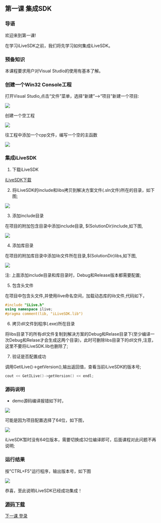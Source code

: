 ﻿## 第一课 集成SDK

### 导语
欢迎来到第一课!

在学习iLiveSDK之前，我们将先学习如何集成iLiveSDK。

### 预备知识
本课程要求用户对Visual Studio的使用有基本了解。

### 创建一个Win32 Console工程
打开Visual Studio,点击“文件”菜单，选择“新建”-->“项目”新建一个项目:

![](https://main.qcloudimg.com/raw/d372db4d91a96b59e51b5d4e8666c92d.png)

创建一个空工程

![](https://main.qcloudimg.com/raw/45f4a6a7e495cc4519e11504eb5f5103.png)

往工程中添加一个cpp文件，编写一个空的主函数

![](https://main.qcloudimg.com/raw/b8d0335b0411d85630b14729235fc4fc.png)

### 集成iLiveSDK

1. 下载iLiveSDK

[iLiveSDK下载](http://dldir1.qq.com/hudongzhibo/ILiveSDK/Demo/PC/iLiveSDK.zip)

2. 将iLiveSDK的include和libs拷贝到解决方案文件(.sln文件)所在的目录，如下图;

![](https://main.qcloudimg.com/raw/bf2314afd8169bdd18d6f8930ce18b8d.png)

3. 添加include目录

在项目的附加包含目录中添加include目录, $(SolutionDir)include,如下图,

![](https://main.qcloudimg.com/raw/ac105f6a7e9c5aa62cded86f6bf646ff.png)

4. 添加库目录

在项目的附加库目录中添加lib文件所在目录,$(SolutionDir)libs,如下图,

![](https://main.qcloudimg.com/raw/078a7447425662586f2e4af0e04a00d8.png)

注: 上面添加include目录和库目录时，Debug和Release版本都需要配置;

5. 包含头文件

在项目中包含头文件,并使用ilive命名空间，加载动态库的lib文件,代码如下，

```c++
#include "iLive.h"
using namespace ilive;
#pragma comment(lib, "iLiveSDK.lib")
```

6. 拷贝dll文件到程序(.exe)所在目录

将libs目录下的所有dll文件复制到解决方案的Debug和Relase目录下(至少编译一次Debug和Relase才会生成这两个目录)，此时可删除libs目录下的dll文件,注意，这里不要将iLiveSDK.lib也删除了;

7. 验证是否配置成功

调用GetILive()->getVersion(),输出返回值，查看当前iLiveSDK的版本号;

```c++
cout << GetILive()->getVersion() << endl;
```

### 源码说明

* demo源码编译报错如下时，

![](https://main.qcloudimg.com/raw/0d24bb5f04331191ce82587dd083aced.png)

可能是因为项目配置选择了64位，如下图，

![](https://main.qcloudimg.com/raw/6406babab972b935b36bdbef8741f6c5.png)

iLiveSDK暂时没有64位版本，需要切换成32位编译即可，后面课程对此问题不再说明;


### 运行结果
按"CTRL+F5"运行程序，输出版本号，如下图

![](https://main.qcloudimg.com/raw/9148232b9dee4bb1a7f7c6e90d8087cb.png)

恭喜，至此说明iLiveSDK已经成功集成！

### [源码下载](http://dldir1.qq.com/hudongzhibo/ILiveSDK/Demo/PC/demo_import.zip)


[下一课 登录](登录.md)